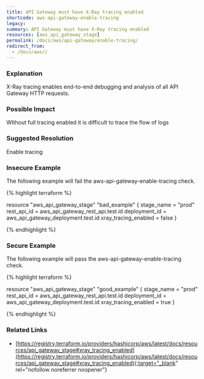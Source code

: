 ```yaml
---
title: API Gateway must have X-Ray tracing enabled
shortcode: aws-api-gateway-enable-tracing
legacy: 
summary: API Gateway must have X-Ray tracing enabled 
resources: [aws_api_gateway_stage] 
permalink: /docs/aws/api-gateway/enable-tracing/
redirect_from: 
  - /docs/aws//
---
```


### Explanation

X-Ray tracing enables end-to-end debugging and analysis of all API Gateway HTTP requests.

### Possible Impact
WIthout full tracing enabled it is difficult to trace the flow of logs

### Suggested Resolution
Enable tracing


### Insecure Example

The following example will fail the aws-api-gateway-enable-tracing check.

{% highlight terraform %}

resource "aws_api_gateway_stage" "bad_example" {
  stage_name    = "prod"
  rest_api_id   = aws_api_gateway_rest_api.test.id
  deployment_id = aws_api_gateway_deployment.test.id
  xray_tracing_enabled = false
}

{% endhighlight %}



### Secure Example

The following example will pass the aws-api-gateway-enable-tracing check.

{% highlight terraform %}

resource "aws_api_gateway_stage" "good_example" {
  stage_name    = "prod"
  rest_api_id   = aws_api_gateway_rest_api.test.id
  deployment_id = aws_api_gateway_deployment.test.id
  xray_tracing_enabled = true
}

{% endhighlight %}



### Related Links


- [https://registry.terraform.io/providers/hashicorp/aws/latest/docs/resources/api_gateway_stage#xray_tracing_enabled](https://registry.terraform.io/providers/hashicorp/aws/latest/docs/resources/api_gateway_stage#xray_tracing_enabled){:target="_blank" rel="nofollow noreferrer noopener"}


